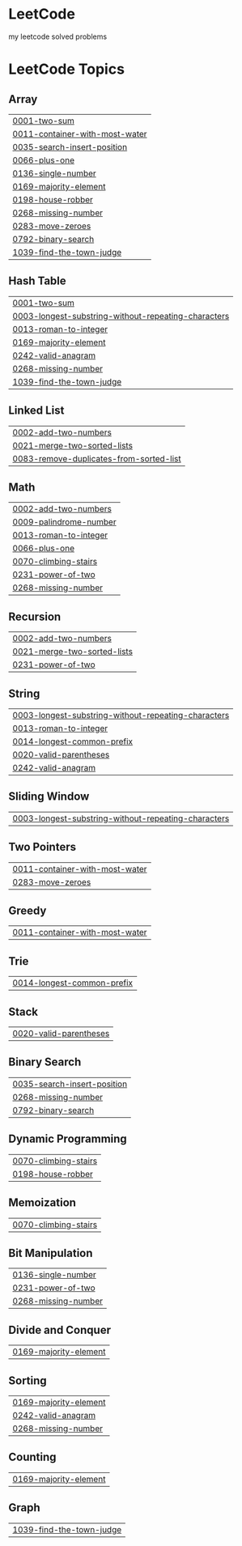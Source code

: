 # LeetCode
my leetcode solved problems

<!---LeetCode Topics Start-->
# LeetCode Topics
## Array
|  |
| ------- |
| [0001-two-sum](https://github.com/Kairuihu2903/LeetCode/tree/master/0001-two-sum) |
| [0011-container-with-most-water](https://github.com/Kairuihu2903/LeetCode/tree/master/0011-container-with-most-water) |
| [0035-search-insert-position](https://github.com/Kairuihu2903/LeetCode/tree/master/0035-search-insert-position) |
| [0066-plus-one](https://github.com/Kairuihu2903/LeetCode/tree/master/0066-plus-one) |
| [0136-single-number](https://github.com/Kairuihu2903/LeetCode/tree/master/0136-single-number) |
| [0169-majority-element](https://github.com/Kairuihu2903/LeetCode/tree/master/0169-majority-element) |
| [0198-house-robber](https://github.com/Kairuihu2903/LeetCode/tree/master/0198-house-robber) |
| [0268-missing-number](https://github.com/Kairuihu2903/LeetCode/tree/master/0268-missing-number) |
| [0283-move-zeroes](https://github.com/Kairuihu2903/LeetCode/tree/master/0283-move-zeroes) |
| [0792-binary-search](https://github.com/Kairuihu2903/LeetCode/tree/master/0792-binary-search) |
| [1039-find-the-town-judge](https://github.com/Kairuihu2903/LeetCode/tree/master/1039-find-the-town-judge) |
## Hash Table
|  |
| ------- |
| [0001-two-sum](https://github.com/Kairuihu2903/LeetCode/tree/master/0001-two-sum) |
| [0003-longest-substring-without-repeating-characters](https://github.com/Kairuihu2903/LeetCode/tree/master/0003-longest-substring-without-repeating-characters) |
| [0013-roman-to-integer](https://github.com/Kairuihu2903/LeetCode/tree/master/0013-roman-to-integer) |
| [0169-majority-element](https://github.com/Kairuihu2903/LeetCode/tree/master/0169-majority-element) |
| [0242-valid-anagram](https://github.com/Kairuihu2903/LeetCode/tree/master/0242-valid-anagram) |
| [0268-missing-number](https://github.com/Kairuihu2903/LeetCode/tree/master/0268-missing-number) |
| [1039-find-the-town-judge](https://github.com/Kairuihu2903/LeetCode/tree/master/1039-find-the-town-judge) |
## Linked List
|  |
| ------- |
| [0002-add-two-numbers](https://github.com/Kairuihu2903/LeetCode/tree/master/0002-add-two-numbers) |
| [0021-merge-two-sorted-lists](https://github.com/Kairuihu2903/LeetCode/tree/master/0021-merge-two-sorted-lists) |
| [0083-remove-duplicates-from-sorted-list](https://github.com/Kairuihu2903/LeetCode/tree/master/0083-remove-duplicates-from-sorted-list) |
## Math
|  |
| ------- |
| [0002-add-two-numbers](https://github.com/Kairuihu2903/LeetCode/tree/master/0002-add-two-numbers) |
| [0009-palindrome-number](https://github.com/Kairuihu2903/LeetCode/tree/master/0009-palindrome-number) |
| [0013-roman-to-integer](https://github.com/Kairuihu2903/LeetCode/tree/master/0013-roman-to-integer) |
| [0066-plus-one](https://github.com/Kairuihu2903/LeetCode/tree/master/0066-plus-one) |
| [0070-climbing-stairs](https://github.com/Kairuihu2903/LeetCode/tree/master/0070-climbing-stairs) |
| [0231-power-of-two](https://github.com/Kairuihu2903/LeetCode/tree/master/0231-power-of-two) |
| [0268-missing-number](https://github.com/Kairuihu2903/LeetCode/tree/master/0268-missing-number) |
## Recursion
|  |
| ------- |
| [0002-add-two-numbers](https://github.com/Kairuihu2903/LeetCode/tree/master/0002-add-two-numbers) |
| [0021-merge-two-sorted-lists](https://github.com/Kairuihu2903/LeetCode/tree/master/0021-merge-two-sorted-lists) |
| [0231-power-of-two](https://github.com/Kairuihu2903/LeetCode/tree/master/0231-power-of-two) |
## String
|  |
| ------- |
| [0003-longest-substring-without-repeating-characters](https://github.com/Kairuihu2903/LeetCode/tree/master/0003-longest-substring-without-repeating-characters) |
| [0013-roman-to-integer](https://github.com/Kairuihu2903/LeetCode/tree/master/0013-roman-to-integer) |
| [0014-longest-common-prefix](https://github.com/Kairuihu2903/LeetCode/tree/master/0014-longest-common-prefix) |
| [0020-valid-parentheses](https://github.com/Kairuihu2903/LeetCode/tree/master/0020-valid-parentheses) |
| [0242-valid-anagram](https://github.com/Kairuihu2903/LeetCode/tree/master/0242-valid-anagram) |
## Sliding Window
|  |
| ------- |
| [0003-longest-substring-without-repeating-characters](https://github.com/Kairuihu2903/LeetCode/tree/master/0003-longest-substring-without-repeating-characters) |
## Two Pointers
|  |
| ------- |
| [0011-container-with-most-water](https://github.com/Kairuihu2903/LeetCode/tree/master/0011-container-with-most-water) |
| [0283-move-zeroes](https://github.com/Kairuihu2903/LeetCode/tree/master/0283-move-zeroes) |
## Greedy
|  |
| ------- |
| [0011-container-with-most-water](https://github.com/Kairuihu2903/LeetCode/tree/master/0011-container-with-most-water) |
## Trie
|  |
| ------- |
| [0014-longest-common-prefix](https://github.com/Kairuihu2903/LeetCode/tree/master/0014-longest-common-prefix) |
## Stack
|  |
| ------- |
| [0020-valid-parentheses](https://github.com/Kairuihu2903/LeetCode/tree/master/0020-valid-parentheses) |
## Binary Search
|  |
| ------- |
| [0035-search-insert-position](https://github.com/Kairuihu2903/LeetCode/tree/master/0035-search-insert-position) |
| [0268-missing-number](https://github.com/Kairuihu2903/LeetCode/tree/master/0268-missing-number) |
| [0792-binary-search](https://github.com/Kairuihu2903/LeetCode/tree/master/0792-binary-search) |
## Dynamic Programming
|  |
| ------- |
| [0070-climbing-stairs](https://github.com/Kairuihu2903/LeetCode/tree/master/0070-climbing-stairs) |
| [0198-house-robber](https://github.com/Kairuihu2903/LeetCode/tree/master/0198-house-robber) |
## Memoization
|  |
| ------- |
| [0070-climbing-stairs](https://github.com/Kairuihu2903/LeetCode/tree/master/0070-climbing-stairs) |
## Bit Manipulation
|  |
| ------- |
| [0136-single-number](https://github.com/Kairuihu2903/LeetCode/tree/master/0136-single-number) |
| [0231-power-of-two](https://github.com/Kairuihu2903/LeetCode/tree/master/0231-power-of-two) |
| [0268-missing-number](https://github.com/Kairuihu2903/LeetCode/tree/master/0268-missing-number) |
## Divide and Conquer
|  |
| ------- |
| [0169-majority-element](https://github.com/Kairuihu2903/LeetCode/tree/master/0169-majority-element) |
## Sorting
|  |
| ------- |
| [0169-majority-element](https://github.com/Kairuihu2903/LeetCode/tree/master/0169-majority-element) |
| [0242-valid-anagram](https://github.com/Kairuihu2903/LeetCode/tree/master/0242-valid-anagram) |
| [0268-missing-number](https://github.com/Kairuihu2903/LeetCode/tree/master/0268-missing-number) |
## Counting
|  |
| ------- |
| [0169-majority-element](https://github.com/Kairuihu2903/LeetCode/tree/master/0169-majority-element) |
## Graph
|  |
| ------- |
| [1039-find-the-town-judge](https://github.com/Kairuihu2903/LeetCode/tree/master/1039-find-the-town-judge) |
<!---LeetCode Topics End-->